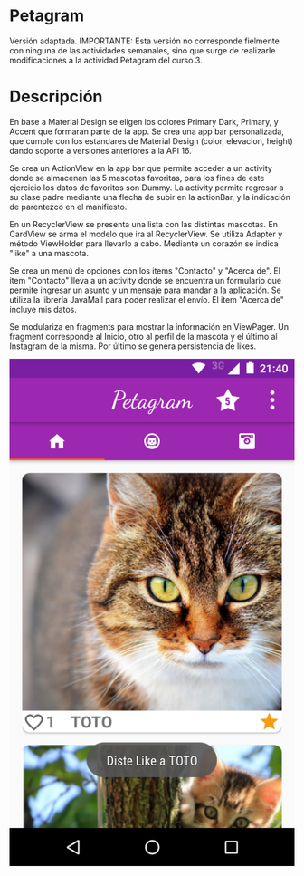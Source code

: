 # Petagram
Versión adaptada. IMPORTANTE: Esta versión no corresponde fielmente con ninguna de las actividades semanales, sino que surge de realizarle modificaciones a la actividad Petagram del curso 3.
# Descripción
En base a Material Design se eligen los colores Primary Dark, Primary, y Accent que formaran parte de la app. Se crea una app bar personalizada, que cumple con los estandares de Material Design (color, elevacion, height) dando soporte a versiones anteriores a la API 16. 

Se crea un ActionView en la app bar que permite acceder a un activity donde se almacenan las 5 mascotas favoritas, para los fines de este ejercicio los datos de favoritos son Dummy. La activity permite regresar a su clase padre mediante una flecha de subir en la actionBar, y la indicación de parentezco en el manifiesto.

En un RecyclerView se presenta una lista con las distintas mascotas. En CardView se arma el modelo que ira al RecyclerView. Se utiliza Adapter y método ViewHolder para llevarlo a cabo.
Mediante un corazón se indica "like" a una mascota.

Se crea un menú de opciones con los items "Contacto" y "Acerca de". El item "Contacto" lleva a un activity donde se encuentra un formulario que permite ingresar un asunto y un mensaje para mandar a la aplicación. Se utiliza la librería JavaMail para poder realizar el envío.
El item "Acerca de" incluye mis datos. 

Se modulariza en fragments para mostrar la información en ViewPager. Un fragment corresponde al Inicio, otro al perfil de la mascota y el último al Instagram de la misma.
Por último se genera persistencia de likes.

![image](https://github.com/mari709/Petagram/blob/master/Screenshot_20161230-214045.png?raw=true)

